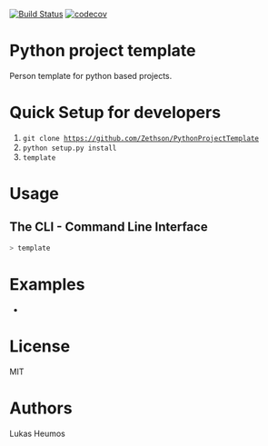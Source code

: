 [![Build Status](https://travis-ci.org/Zethson/PythonProjectTemplate.svg?branch=master)](https://travis-ci.org/Zethson/PythonProjectTemplate)
[![codecov](https://codecov.io/gh/Zethson/PythonProjectTemplate/branch/master/graph/badge.svg)](https://codecov.io/gh/Zethson/PythonProjectTemplate)

# Python project template
Person template for python based projects. 

Quick Setup for developers
=====
1. <code>git clone https://github.com/Zethson/PythonProjectTemplate</code>
2. <code>python setup.py install</code>
3. <code>template</code>

Usage
=====
## The CLI - Command Line Interface
```bash
> template
```

Examples
=====
-

License
=====
MIT

Authors
=====
Lukas Heumos

